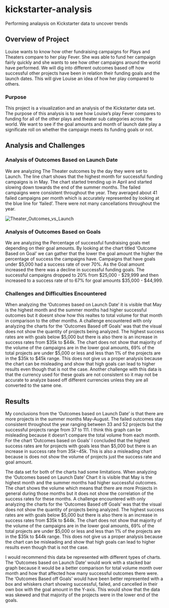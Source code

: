 # kickstarter-analysis
Performing analaysis on Kickstarter data to uncover trends

## Overview of Project
  Louise wants to know how other fundraising campaigns for Plays and Theaters compare to her play Fever. She was able to fund her campaign fairly quickly and she wants to see how other campaigns around the world have performed. We will dig into different outcomes based off how successful other projects have been in relation their funding goals and the launch dates. This will give Louise an idea of how her play compared to others.
### Purpose
This project is a visualization and an analysis of the Kickstarter data set. The purpose of this analysis is to see how Louise’s play Fever compares to funding for all of the other plays and theater sub categories across the world. We want to see if the goal amounts and month of launch date play a significate roll on whether the campaign meets its funding goals or not. 

## Analysis and Challenges

### Analysis of Outcomes Based on Launch Date
  We are analyzing The Theater outcomes by the day they were set to Launch. The line chart shows that the highest month for successful funding campaigns is in May. The chart started trending up in April and started slowing down towards the end of the summer months. 
The failed campaigns were consistent throughout the year. They averaged about 41 failed campaigns per month which is accurately represented by looking at the blue line for ‘failed’. There were not many cancellations throughout the year.

![Theater_Outcomes_vs_Launch](https://user-images.githubusercontent.com/107590196/175203847-81afbe75-104f-4307-80cc-37fa5c4d4c0a.png)

### Analysis of Outcomes Based on Goals
  We are analyzing the Percentage of successful fundraising goals met depending on their goal amounts. By looking at the chart titled ‘Outcome Based on Goal’ we can gather that the lower the goal amount the higher the percentage of success the campaigns have. Campaigns that have goals under $5,000 had a success rate of over 70%. As the Goal amount increased the there was a decline in successful funding goals. The successful campaigns dropped to 20% from $25,000 - $29,999 and then increased to a success rate of to 67% for goal amounts $35,000 - $44,999. 

### Challenges and Difficulties Encountered
When analyzing the ‘Outcomes based on Launch Date’ it is visible that May is the highest month and the summer months had higher successful outcomes but it doesnt show how this realtes to total volume for that month in comparison to the other months. A challenge encountered with only analyzing the charts for the 'Outcomes Based off Goals' was that the visual does not show the quantity of projects being analyzed. The highest success rates are with goals below $5,000 but there is also there is an increase in success rates from $35k to $44k. The chart does not show that majority of the volume of the campaigns are in the lower goal amounts, 69% of the total projects are under $5,000 or less and less than 1% of the projects are in the $35k to $45k range. This does not give us a proper analysis because the chart can be misleading and show that high goals can lead to higher results even though that is not the case.
Another challenge with this data is that the currency used for these goals are not consistent so it may not be accurate to analyze based off different currencies unless they are all converted to the same one.


## Results
My conclusions from the ‘Outcomes based on Launch Date’ is that there are more projects in the summer months May-August. The failed outcomes stay consistent throughout the year ranging between 33 and 52 projects but the successful projects range from 37 to 111. I think this graph can be misleading because it doesn’t compare the total volume from each month. For the chart ’Outcomes based on Goals’ I concluded that the highest success rates are for projects with goals less than $5,000 but there is an increase in success rate from $35k-$45k. This is also a misleading chart because is does not show the volume of projects just the success rate and goal amount.

The data set for both of the charts had some limitations. When analyzing the ‘Outcomes based on Launch Date’ Chart it is visible that May is the highest month and the summer months had higher successful outcomes. The chart shows the volume which means that there are more Projects in general during those months but it does not show the correlation of the success rates for these months. A challenge encountered with only analyzing the charts for the ‘Outcomes Based off Goals’ was that the visual does not show the quantity of projects being analyzed. The highest success rates are with goals below $5,000 but there is also there is an increase in success rates from $35k to $44k. The chart does not show that majority of the volume of the campaigns are in the lower goal amounts, 69% of the total projects are under $5,000 or less and less than 1% of the projects are in the $35k to $44k range. This does not give us a proper analysis because the chart can be misleading and show that high goals can lead to higher results even though that is not the case.

I would recommend this data be represented with different types of charts. The ‘Outcomes based on Launch Date’ would work with a stacked bar graph because it would be a better comparison for total volume month over month and how that affected how many successful outcomes there were. The ‘Outcomes Based off Goals’ would have been better represented with a box and whiskers chart showing successful, failed, and cancelled in their own box with the goal amount in the Y-axis. This would show that the data was skewed and that majority of the projects were in the lower end of the goals.


